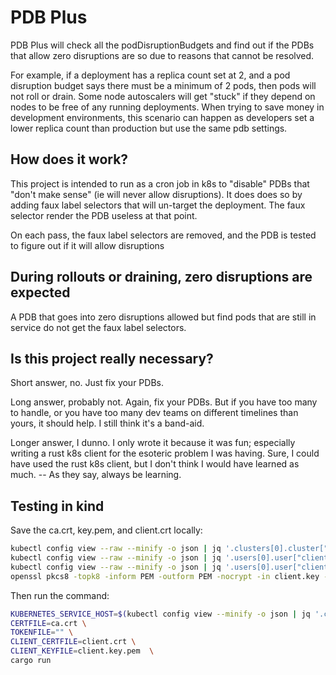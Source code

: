 # PDB Plus

PDB Plus will check all the podDisruptionBudgets and find out if the PDBs that allow zero disruptions are
so due to reasons that cannot be resolved.

For example, if a deployment has a replica count set at 2, and a pod disruption budget says there must be
a minimum of 2 pods, then pods will not roll or drain. Some node autoscalers will get "stuck" if they depend
on nodes to be free of any running deployments. When trying to save money in development environments, this
scenario can happen as developers set a lower replica count than production but use the same pdb settings.

## How does it work?

This project is intended to run as a cron job in k8s to "disable" PDBs that "don't make sense" (ie will never
allow disruptions). It does does so by adding faux label selectors that will un-target the deployment. The
faux selector render the PDB useless at that point.

On each pass, the faux label selectors are removed, and the PDB is tested to figure out if it will allow
disruptions

## During rollouts or draining, zero disruptions are expected

A PDB that goes into zero disruptions allowed but find pods that are still in service do not get the faux
label selectors.

## Is this project really necessary?

Short answer, no. Just fix your PDBs.

Long answer, probably not. Again, fix your PDBs. But if you have too many to handle, or you have too many dev
teams on different timelines than yours, it should help. I still think it's a band-aid.

Longer answer, I dunno. I only wrote it because it was fun; especially writing a rust k8s client for the
esoteric problem I was having. Sure, I could have used the rust k8s client, but I don't think I would
have learned as much. -- As they say, always be learning.

## Testing in kind

Save the ca.crt, key.pem, and client.crt locally:

```bash
kubectl config view --raw --minify -o json | jq '.clusters[0].cluster["certificate-authority-data"]' -r|base64 -D > ca.crt
kubectl config view --raw --minify -o json | jq '.users[0].user["client-certificate-data"]' -r|base64 -D > client.crt
kubectl config view --raw --minify -o json | jq '.users[0].user["client-key-data"]' -r|base64 -D > client.key
openssl pkcs8 -topk8 -inform PEM -outform PEM -nocrypt -in client.key -out client.key.pem
```

Then run the command:

```bash
KUBERNETES_SERVICE_HOST=$(kubectl config view --minify -o json | jq '.clusters[0].cluster.server' -r |sed 's,http.*//,,') \
CERTFILE=ca.crt \
TOKENFILE="" \
CLIENT_CERTFILE=client.crt \
CLIENT_KEYFILE=client.key.pem  \
cargo run
```
